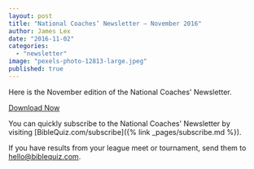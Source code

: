 ```yaml
---
layout: post
title: "National Coaches’ Newsletter – November 2016"
author: James Lex
date: "2016-11-02"
categories: 
  - "newsletter"
image: "pexels-photo-12813-large.jpeg"
published: true
---
```


Here is the November edition of the National Coaches' Newsletter.

<a href="{% link assets/2016/Nov-2016.pdf %}" class="button is-primary">Download Now</a>

You can quickly subscribe to the National Coaches' Newsletter by visiting [BibleQuiz.com/subscribe]({% link _pages/subscribe.md %}).

If you have results from your league meet or tournament, send them to [hello@biblequiz.com](mailto:hello@biblequiz.com).
